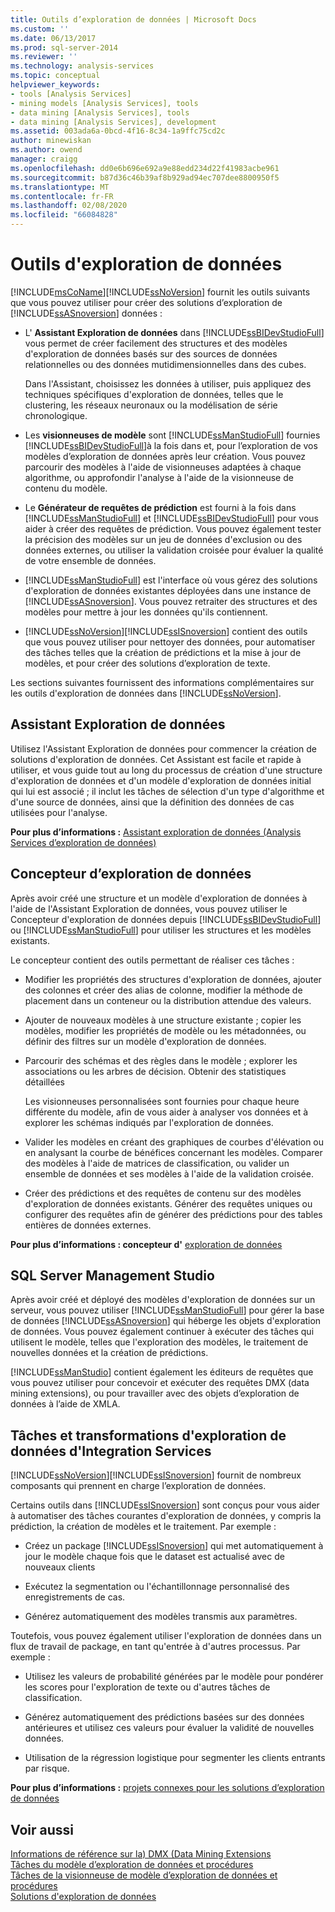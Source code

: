 ```yaml
---
title: Outils d’exploration de données | Microsoft Docs
ms.custom: ''
ms.date: 06/13/2017
ms.prod: sql-server-2014
ms.reviewer: ''
ms.technology: analysis-services
ms.topic: conceptual
helpviewer_keywords:
- tools [Analysis Services]
- mining models [Analysis Services], tools
- data mining [Analysis Services], tools
- data mining [Analysis Services], development
ms.assetid: 003ada6a-0bcd-4f16-8c34-1a9ffc75cd2c
author: minewiskan
ms.author: owend
manager: craigg
ms.openlocfilehash: dd0e6b696e692a9e88edd234d22f41983acbe961
ms.sourcegitcommit: b87d36c46b39af8b929ad94ec707dee8800950f5
ms.translationtype: MT
ms.contentlocale: fr-FR
ms.lasthandoff: 02/08/2020
ms.locfileid: "66084828"
---
```

# <a name="data-mining-tools"></a>Outils d'exploration de données
  [!INCLUDE[msCoName](../../includes/msconame-md.md)][!INCLUDE[ssNoVersion](../../includes/ssnoversion-md.md)] fournit les outils suivants que vous pouvez utiliser pour créer des solutions d’exploration de [!INCLUDE[ssASnoversion](../../includes/ssasnoversion-md.md)] données :  
  
-   L' **Assistant Exploration de données** dans [!INCLUDE[ssBIDevStudioFull](../../includes/ssbidevstudiofull-md.md)] vous permet de créer facilement des structures et des modèles d'exploration de données basés sur des sources de données relationnelles ou des données mutidimensionnelles dans des cubes.  
  
     Dans l'Assistant, choisissez les données à utiliser, puis appliquez des techniques spécifiques d'exploration de données, telles que le clustering, les réseaux neuronaux ou la modélisation de série chronologique.  
  
-   Les **visionneuses de modèle** sont [!INCLUDE[ssManStudioFull](../../includes/ssmanstudiofull-md.md)] fournies [!INCLUDE[ssBIDevStudioFull](../../includes/ssbidevstudiofull-md.md)]à la fois dans et, pour l’exploration de vos modèles d’exploration de données après leur création.  Vous pouvez parcourir des modèles à l'aide de visionneuses adaptées à chaque algorithme, ou approfondir l'analyse à l'aide de la visionneuse de contenu du modèle.  
  
-   Le **Générateur de requêtes de prédiction** est fourni à la fois dans [!INCLUDE[ssManStudioFull](../../includes/ssmanstudiofull-md.md)] et [!INCLUDE[ssBIDevStudioFull](../../includes/ssbidevstudiofull-md.md)] pour vous aider à créer des requêtes de prédiction. Vous pouvez également tester la précision des modèles sur un jeu de données d'exclusion ou des données externes, ou utiliser la validation croisée pour évaluer la qualité de votre ensemble de données.  
  
-   
  [!INCLUDE[ssManStudioFull](../../includes/ssmanstudiofull-md.md)] est l'interface où vous gérez des solutions d'exploration de données existantes déployées dans une instance de [!INCLUDE[ssASnoversion](../../includes/ssasnoversion-md.md)]. Vous pouvez retraiter des structures et des modèles pour mettre à jour les données qu'ils contiennent.  
  
-   [!INCLUDE[ssNoVersion](../../includes/ssnoversion-md.md)][!INCLUDE[ssISnoversion](../../includes/ssisnoversion-md.md)] contient des outils que vous pouvez utiliser pour nettoyer des données, pour automatiser des tâches telles que la création de prédictions et la mise à jour de modèles, et pour créer des solutions d’exploration de texte.  
  
 Les sections suivantes fournissent des informations complémentaires sur les outils d'exploration de données dans [!INCLUDE[ssNoVersion](../../includes/ssnoversion-md.md)].  
  
## <a name="data-mining-wizard"></a>Assistant Exploration de données  
 Utilisez l'Assistant Exploration de données pour commencer la création de solutions d'exploration de données. Cet Assistant est facile et rapide à utiliser, et vous guide tout au long du processus de création d'une structure d'exploration de données et d'un modèle d'exploration de données initial qui lui est associé ; il inclut les tâches de sélection d'un type d'algorithme et d'une source de données, ainsi que la définition des données de cas utilisées pour l'analyse.  
  
 **Pour plus d’informations :** [Assistant exploration de données &#40;Analysis Services d’exploration de données&#41;](data-mining-wizard-analysis-services-data-mining.md)  
  
## <a name="data-mining-designer"></a>Concepteur d’exploration de données  
 Après avoir créé une structure et un modèle d'exploration de données à l'aide de l'Assistant Exploration de données, vous pouvez utiliser le Concepteur d'exploration de données depuis [!INCLUDE[ssBIDevStudioFull](../../includes/ssbidevstudiofull-md.md)] ou [!INCLUDE[ssManStudioFull](../../includes/ssmanstudiofull-md.md)] pour utiliser les structures et les modèles existants.  
  
 Le concepteur contient des outils permettant de réaliser ces tâches :  
  
-   Modifier les propriétés des structures d'exploration de données, ajouter des colonnes et créer des alias de colonne, modifier la méthode de placement dans un conteneur ou la distribution attendue des valeurs.  
  
-   Ajouter de nouveaux modèles à une structure existante ; copier les modèles, modifier les propriétés de modèle ou les métadonnées, ou définir des filtres sur un modèle d'exploration de données.  
  
-   Parcourir des schémas et des règles dans le modèle ; explorer les associations ou les arbres de décision. Obtenir des statistiques détaillées  
  
     Les visionneuses personnalisées sont fournies pour chaque heure différente du modèle, afin de vous aider à analyser vos données et à explorer les schémas indiqués par l'exploration de données.  
  
-   Valider les modèles en créant des graphiques de courbes d'élévation ou en analysant la courbe de bénéfices concernant les modèles. Comparer des modèles à l'aide de matrices de classification, ou valider un ensemble de données et ses modèles à l'aide de la validation croisée.  
  
-   Créer des prédictions et des requêtes de contenu sur des modèles d'exploration de données existants. Générer des requêtes uniques ou configurer des requêtes afin de générer des prédictions pour des tables entières de données externes.  
  
 **Pour plus d’informations : concepteur d'** [exploration de données](data-mining-designer.md)  
  
## <a name="sql-server-management-studio"></a>SQL Server Management Studio  
 Après avoir créé et déployé des modèles d'exploration de données sur un serveur, vous pouvez utiliser [!INCLUDE[ssManStudioFull](../../includes/ssmanstudiofull-md.md)] pour gérer la base de données [!INCLUDE[ssASnoversion](../../includes/ssasnoversion-md.md)] qui héberge les objets d'exploration de données. Vous pouvez également continuer à exécuter des tâches qui utilisent le modèle, telles que l'exploration des modèles, le traitement de nouvelles données et la création de prédictions.  
  
 
  [!INCLUDE[ssManStudio](../../includes/ssmanstudio-md.md)] contient également les éditeurs de requêtes que vous pouvez utiliser pour concevoir et exécuter des requêtes DMX (data mining extensions), ou pour travailler avec des objets d’exploration de données à l’aide de XMLA.  
  
## <a name="integration-services-data-mining-tasks-and-transformations"></a>Tâches et transformations d'exploration de données d'Integration Services  
 [!INCLUDE[ssNoVersion](../../includes/ssnoversion-md.md)][!INCLUDE[ssISnoversion](../../includes/ssisnoversion-md.md)] fournit de nombreux composants qui prennent en charge l’exploration de données.  
  
 Certains outils dans [!INCLUDE[ssISnoversion](../../includes/ssisnoversion-md.md)] sont conçus pour vous aider à automatiser des tâches courantes d'exploration de données, y compris la prédiction, la création de modèles et le traitement. Par exemple :  
  
-   Créez un package [!INCLUDE[ssISnoversion](../../includes/ssisnoversion-md.md)] qui met automatiquement à jour le modèle chaque fois que le dataset est actualisé avec de nouveaux clients  
  
-   Exécutez la segmentation ou l'échantillonnage personnalisé des enregistrements de cas.  
  
-   Générez automatiquement des modèles transmis aux paramètres.  
  
 Toutefois, vous pouvez également utiliser l'exploration de données dans un flux de travail de package, en tant qu'entrée à d'autres processus. Par exemple :  
  
-   Utilisez les valeurs de probabilité générées par le modèle pour pondérer les scores pour l'exploration de texte ou d'autres tâches de classification.  
  
-   Générez automatiquement des prédictions basées sur des données antérieures et utilisez ces valeurs pour évaluer la validité de nouvelles données.  
  
-   Utilisation de la régression logistique pour segmenter les clients entrants par risque.  
  
 **Pour plus d’informations :** [projets connexes pour les solutions d’exploration de données](data-mining-solutions.md)  
  
## <a name="see-also"></a>Voir aussi  
 [Informations de référence sur la&#41; DMX &#40;Data Mining Extensions](/sql/dmx/data-mining-extensions-dmx-reference)   
 [Tâches du modèle d’exploration de données et procédures](mining-model-tasks-and-how-tos.md)   
 [Tâches de la visionneuse de modèle d’exploration de données et procédures](mining-model-viewer-tasks-and-how-tos.md)   
 [Solutions d'exploration de données](data-mining-solutions.md)  
  
  

